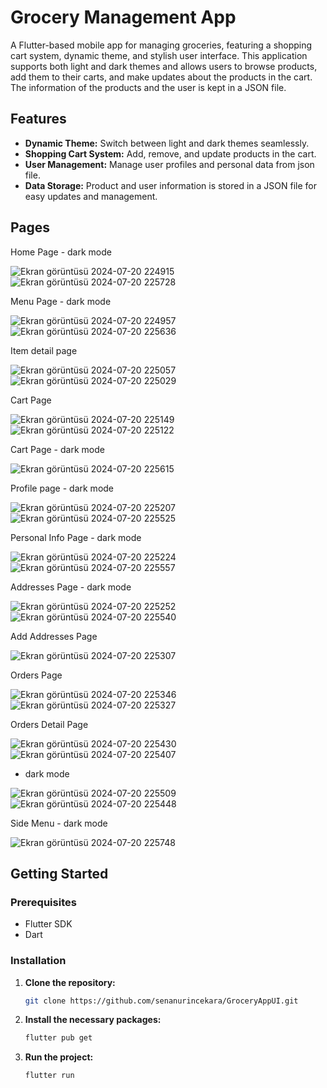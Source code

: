 # Grocery Management App

A Flutter-based mobile app for managing groceries, featuring a shopping cart system, dynamic theme, and stylish user interface. This application supports both light and dark themes and allows users to browse products, add them to their carts, and make updates about the products in the cart. The information of the products and the user is kept in a JSON file.

## Features

- **Dynamic Theme:** Switch between light and dark themes seamlessly.
- **Shopping Cart System:** Add, remove, and update products in the cart.
- **User Management:** Manage user profiles and personal data from json file.
- **Data Storage:** Product and user information is stored in a JSON file for easy updates and management.

## Pages
Home Page - dark mode

![Ekran görüntüsü 2024-07-20 224915](https://github.com/user-attachments/assets/b2e3e8eb-107b-4cce-a076-8e8032d25528)
![Ekran görüntüsü 2024-07-20 225728](https://github.com/user-attachments/assets/86e5233f-1bbd-497d-a4a2-9a768dc75a2a)

Menu Page - dark mode

![Ekran görüntüsü 2024-07-20 224957](https://github.com/user-attachments/assets/2af8ddd9-5089-4590-bef2-96f77260fc28)
![Ekran görüntüsü 2024-07-20 225636](https://github.com/user-attachments/assets/ae77c950-a98f-4027-9412-6fa12c3a682e)

Item detail page

![Ekran görüntüsü 2024-07-20 225057](https://github.com/user-attachments/assets/7f259101-b75e-4414-84b0-961326f08dcb)
![Ekran görüntüsü 2024-07-20 225029](https://github.com/user-attachments/assets/6b60f993-e9a1-4678-94d1-1b6f60115f9a)

Cart Page

![Ekran görüntüsü 2024-07-20 225149](https://github.com/user-attachments/assets/b9b92689-3071-4c5b-8d6d-95ad61b1db12)
![Ekran görüntüsü 2024-07-20 225122](https://github.com/user-attachments/assets/bc160c61-3f39-4ec2-a27a-b1ef99b6b8d2)

Cart Page - dark mode

![Ekran görüntüsü 2024-07-20 225615](https://github.com/user-attachments/assets/14797a5b-9110-46e8-9d9b-05bf474b65ac)

Profile page - dark mode

![Ekran görüntüsü 2024-07-20 225207](https://github.com/user-attachments/assets/e87d87d3-fd5d-4415-83d2-728ffffcdb4b)
![Ekran görüntüsü 2024-07-20 225525](https://github.com/user-attachments/assets/3b89adcc-b8e7-4cfb-b132-731696150721)

Personal Info Page - dark mode

![Ekran görüntüsü 2024-07-20 225224](https://github.com/user-attachments/assets/fc191c0b-97cf-4d5a-93a9-d917e7f18606)
![Ekran görüntüsü 2024-07-20 225557](https://github.com/user-attachments/assets/2f33ea93-b30d-42bb-87cd-7f787f86b684)

Addresses Page - dark mode

![Ekran görüntüsü 2024-07-20 225252](https://github.com/user-attachments/assets/7f7cb3fd-34d0-490a-9be3-4654e8be5c0d)
![Ekran görüntüsü 2024-07-20 225540](https://github.com/user-attachments/assets/06536f86-ec11-4205-a30d-423159ee2c79)

Add Addresses Page 

![Ekran görüntüsü 2024-07-20 225307](https://github.com/user-attachments/assets/94335f69-a218-4758-83c2-a88d7cadfa29)

Orders Page

![Ekran görüntüsü 2024-07-20 225346](https://github.com/user-attachments/assets/d4808e4f-25f7-4237-a9c3-2780015b05d4)
![Ekran görüntüsü 2024-07-20 225327](https://github.com/user-attachments/assets/0b60dafa-eaef-4cad-88a7-27f157a47d66)

Orders Detail Page 

![Ekran görüntüsü 2024-07-20 225430](https://github.com/user-attachments/assets/ff3ce7d9-e154-465f-8fc1-2a66a88f15ad)
![Ekran görüntüsü 2024-07-20 225407](https://github.com/user-attachments/assets/45ca0769-820d-456c-913e-05a126ad1a98)

- dark mode

![Ekran görüntüsü 2024-07-20 225509](https://github.com/user-attachments/assets/5ed3f338-0269-4e09-966c-84033dc8bdb9)
![Ekran görüntüsü 2024-07-20 225448](https://github.com/user-attachments/assets/39955d54-868a-4ca8-a2d1-a1830c90000b)

Side Menu - dark mode

![Ekran görüntüsü 2024-07-20 225748](https://github.com/user-attachments/assets/b67aa5a6-5015-4392-a796-f305ece87f19)


## Getting Started

### Prerequisites

- Flutter SDK
- Dart

### Installation

1. **Clone the repository:**

   ```bash
   git clone https://github.com/senanurincekara/GroceryAppUI.git
   
2. **Install the necessary packages:**
    ```sh
    flutter pub get
    ```

3. **Run the project:**
    ```sh
    flutter run
    ```   
   
